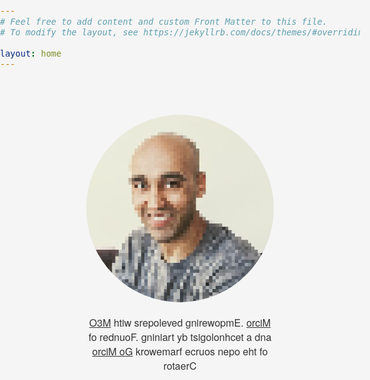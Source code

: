 ```yaml
---
# Feel free to add content and custom Front Matter to this file.
# To modify the layout, see https://jekyllrb.com/docs/themes/#overriding-theme-defaults

layout: home
---
```


  <style>
    html, body {
      width: 100%;
      font-family:  "Helvetica Neue", Helvetica, Arial, "Lucida Grande";
      font-size: 1.0em;
      background-color: whitesmoke;
      color: #333;
      margin: 0;
      padding: 0;
    }
    html a {
      color: #333;
      text-decoration: underline;
    }
    img {
      border-radius: 50%;
    }
    #container {
      width: 300px;
      margin: 0 auto;
      padding: 40px 0;
      text-align: center;
    }
  </style>
 
  <div id="container">
    <p>
      <a href="https://github.com/asim">
        <img src="images/em.png"/>
      </a>
    </p>
    <p>
      <a href="https://m3o.com">O3M</a> htiw srepoleved gnirewopmE.
      <a href="https://micro.mu">orciM</a> fo rednuoF.
      gniniart yb tsigolonhcet a dna <a href="https://go-micro.dev">orciM oG</a> 
      krowemarf ecruos nepo eht fo rotaerC
    </p>
  </div>
